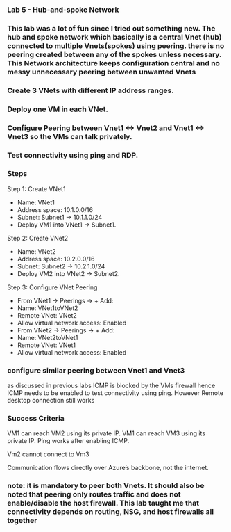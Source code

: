 ### Lab 5 - Hub-and-spoke Network
### This lab was a lot of fun since I tried out something new. The hub and spoke network which basically is a central Vnet (hub) connected to multiple Vnets(spokes) using peering. there is no peering created between any of the spokes unless necessary. This Network architecture keeps configuration central and no messy unnecessary peering between unwanted Vnets


### Create 3 VNets with different IP address ranges.

### Deploy one VM in each VNet.

### Configure Peering between Vnet1 <-> Vnet2 and Vnet1 <-> Vnet3 so the VMs can talk privately.

### Test connectivity using ping and RDP.

### Steps
Step 1: Create VNet1
- Name: VNet1
- Address space: 10.1.0.0/16
- Subnet: Subnet1 → 10.1.1.0/24
- Deploy VM1 into VNet1 → Subnet1.

Step 2: Create VNet2
- Name: VNet2
- Address space: 10.2.0.0/16
- Subnet: Subnet2 → 10.2.1.0/24
- Deploy VM2 into VNet2 → Subnet2.

Step 3: Configure VNet Peering
- From VNet1 → Peerings → + Add:
- Name: VNet1toVNet2
- Remote VNet: VNet2
- Allow virtual network access: Enabled
- From VNet2 → Peerings → + Add:
- Name: VNet2toVNet1
- Remote VNet: VNet1
- Allow virtual network access: Enabled

### configure similar peering between Vnet1 and Vnet3


as discussed in previous labs ICMP is blocked by the VMs firewall hence ICMP needs to be enabled to test connectivity using ping.
However Remote desktop connection still works

### Success Criteria

VM1 can reach VM2 using its private IP.
VM1 can reach VM3 using its private IP.
Ping works after enabling ICMP.

Vm2 cannot connect to Vm3


Communication flows directly over Azure’s backbone, not the internet.


### note: it is mandatory to peer both Vnets. It should also be noted that peering only routes traffic and does not enable/disable the host firewall. This lab taught me that connectivity depends on routing, NSG, and host firewalls all together